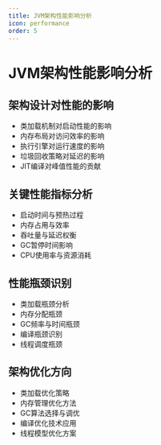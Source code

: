 ```yaml
---
title: JVM架构性能影响分析
icon: performance
order: 5
---
```


# JVM架构性能影响分析

## 架构设计对性能的影响

- 类加载机制对启动性能的影响
- 内存布局对访问效率的影响
- 执行引擎对运行速度的影响
- 垃圾回收策略对延迟的影响
- JIT编译对峰值性能的贡献

## 关键性能指标分析

- 启动时间与预热过程
- 内存占用与效率
- 吞吐量与延迟权衡
- GC暂停时间影响
- CPU使用率与资源消耗

## 性能瓶颈识别

- 类加载瓶颈分析
- 内存分配瓶颈
- GC频率与时间瓶颈
- 编译瓶颈识别
- 线程调度瓶颈

## 架构优化方向

- 类加载优化策略
- 内存管理优化方法
- GC算法选择与调优
- 编译优化技术应用
- 线程模型优化方案
